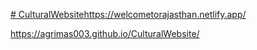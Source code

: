 [# CulturalWebsite](https://welcometorajasthan.netlify.app/)https://welcometorajasthan.netlify.app/

https://agrimas003.github.io/CulturalWebsite/
